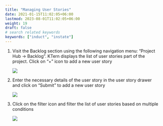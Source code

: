 ```yaml
---
title: "Managing User Stories"
date: 2021-01-15T11:02:05+06:00
lastmod: 2023-08-01T11:02:05+06:00
weight: 19
draft: false
# search related keywords
keywords: ["induct", "instate"]
---
```


1. Visit the Backlog section using the following navigation menu: “Project Hub -> Backlog”. KTern
   displays the list of user stories part of the project. Click on “+” icon to add a new user story

   ![](https://storage.googleapis.com/ktern-public-files/product-documentation/user-story-1.png)

2. Enter the necessary details of the user story in the user story drawer and click on “Submit” to add a
   new user story

   ![](https://storage.googleapis.com/ktern-public-files/product-documentation/user-story-2.png)

3. Click on the filter icon and filter the list of user stories based on multiple conditions

   ![](https://storage.googleapis.com/ktern-public-files/product-documentation/user-story-3.png)
